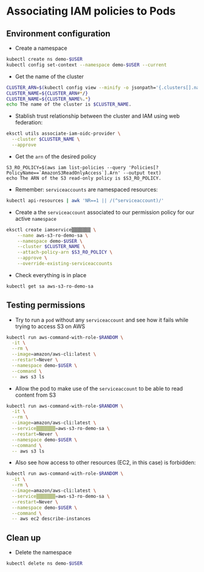 # Associating IAM policies to Pods

## Environment configuration

* Create a namespace

```bash
kubectl create ns demo-$USER
kubectl config set-context --namespace demo-$USER --current
```

* Get the name of the cluster

```bash
CLUSTER_ARN=$(kubectl config view --minify -o jsonpath='{.clusters[].name}')
CLUSTER_NAME=${CLUSTER_ARN#*/}
CLUSTER_NAME=${CLUSTER_NAME%.*}
echo The name of the cluster is $CLUSTER_NAME.
```

* Stablish trust relationship between the cluster and IAM using web federation:

```bash
eksctl utils associate-iam-oidc-provider \
  --cluster $CLUSTER_NAME \
  --approve
```

* Get the `arn` of the desired policy

```bahs
S3_RO_POLICY=$(aws iam list-policies --query 'Policies[?PolicyName==`AmazonS3ReadOnlyAccess`].Arn' --output text)
echo The ARN of the S3 read-only policy is $S3_RO_POLICY.
```

* Remember: `serviceaccounts` are namespaced resources:

```bash
kubectl api-resources | awk 'NR==1 || /(^serviceaccount)/'
```

* Create a the `serviceaccount` associated to our permission policy for our active `namespace`

```bash
eksctl create iamservice▒▒▒▒▒▒▒ \
    --name aws-s3-ro-demo-sa \
    --namespace demo-$USER \
    --cluster $CLUSTER_NAME \
    --attach-policy-arn $S3_RO_POLICY \
    --approve \
    --override-existing-serviceaccounts
```

* Check everything is in place

```bash
kubectl get sa aws-s3-ro-demo-sa
```

## Testing permissions

* Try to run a `pod` without any `serviceaccount` and see how it fails while trying to access S3 on AWS

```bash
kubectl run aws-command-with-role-$RANDOM \
  -it \
  --rm \
  --image=amazon/aws-cli:latest \
  --restart=Never \
  --namespace demo-$USER \
  --command \
  -- aws s3 ls
```

* Allow the pod to make use of the `serviceaccount` to be able to read content from S3

```bash
kubectl run aws-command-with-role-$RANDOM \
  -it \
  --rm \
  --image=amazon/aws-cli:latest \
  --service▒▒▒▒▒▒▒=aws-s3-ro-demo-sa \
  --restart=Never \
  --namespace demo-$USER \
  --command \
  -- aws s3 ls
```

* Also see how access to other resources (EC2, in this case) is forbidden:

```bash
kubectl run aws-command-with-role-$RANDOM \
  -it \
  --rm \
  --image=amazon/aws-cli:latest \
  --service▒▒▒▒▒▒▒=aws-s3-ro-demo-sa \
  --restart=Never \
  --namespace demo-$USER \
  --command \
  -- aws ec2 describe-instances
```


## Clean up

* Delete the namespace

```bash
kubectl delete ns demo-$USER
```